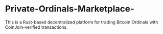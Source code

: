 # Private-Ordinals-Marketplace-
This is a Rust-based decentralized platform for trading Bitcoin Ordinals with CoinJoin-verified transactions.
